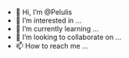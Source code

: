 - 👋 Hi, I’m @Pelulis
- 👀 I’m interested in ...
- 🌱 I’m currently learning ...
- 💞️ I’m looking to collaborate on ...
- 📫 How to reach me ...

<!---
Pelulis/Pelulis is a ✨ special ✨ repository because its `README.md` (this file) appears on your GitHub profile.
You can click the Preview link to take a look at your changes.
--->
